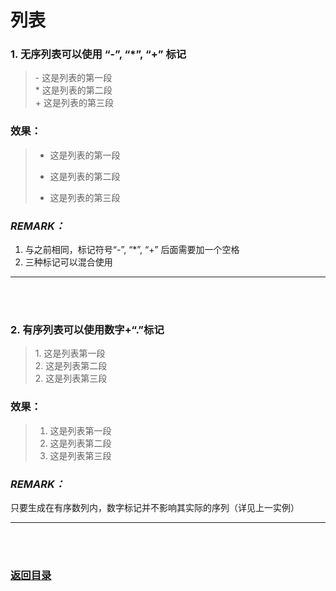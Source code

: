 # **列表**

### 1. 无序列表可以使用 “\-”, “\*”, “\+” 标记

>\- 这是列表的第一段  
>\* 这是列表的第二段  
>\+ 这是列表的第三段

### 效果：
>- 这是列表的第一段  
>* 这是列表的第二段  
>+ 这是列表的第三段

### *REMARK：*  
1. 与之前相同，标记符号“\-”, “\*”, “\+” 后面需要加一个空格
2. 三种标记可以混合使用

-----------
<br><br>

### 2. 有序列表可以使用数字+“\.”标记

> 1\. 这是列表第一段  
> 2\. 这是列表第二段  
> 2\. 这是列表第三段

### 效果：

> 1. 这是列表第一段  
> 2. 这是列表第二段  
> 2. 这是列表第三段

### *REMARK：*
只要生成在有序数列内，数字标记并不影响其实际的序列（详见上一实例） 

---------
<br><br>
###  [返回目录](../README.md)
